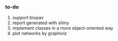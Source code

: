 ### to-do

1. support biopax
2. report generated with shiny
3. implement classes in a more object-oriented way
4. plot networks by graphiviz
